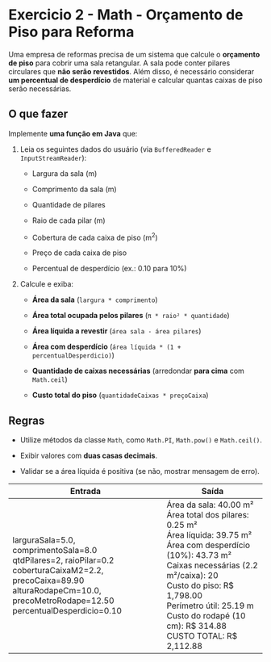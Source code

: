 # Exercicio 2 - Math - Orçamento de Piso para Reforma

Uma empresa de reformas precisa de um sistema que calcule o **orçamento de piso** para cobrir uma sala retangular.
A sala pode conter pilares circulares que **não serão revestidos**. Além disso, é necessário considerar **um percentual de desperdício** de material e calcular quantas caixas de piso serão necessárias.

## O que fazer

Implemente **uma função em Java** que:

1. Leia os seguintes dados do usuário (via `BufferedReader` e `InputStreamReader`):

   - Largura da sala (m)

   - Comprimento da sala (m)

   - Quantidade de pilares

   - Raio de cada pilar (m)

   - Cobertura de cada caixa de piso (m<sup>2</sup>)

   - Preço de cada caixa de piso

   - Percentual de desperdício (ex.: 0.10 para 10%)

2. Calcule e exiba:

   - **Área da sala** (`largura * comprimento`)

   - **Área total ocupada pelos pilares** (`π * raio² * quantidade`)

   - **Área líquida a revestir** (`área sala - área pilares`)

   - **Área com desperdício** (`área líquida * (1 + percentualDesperdicio)`)

   - **Quantidade de caixas necessárias** (arredondar **para cima** com `Math.ceil`)

   - **Custo total do piso** (`quantidadeCaixas * preçoCaixa`)

## Regras

- Utilize métodos da classe `Math`, como `Math.PI`, `Math.pow()` e `Math.ceil()`.

- Exibir valores com **duas casas decimais**.

- Validar se a área líquida é positiva (se não, mostrar mensagem de erro).



| Entrada | Saída |
|---------|-------|
|    larguraSala=5.0, comprimentoSala=8.0<br>qtdPilares=2, raioPilar=0.2<br>coberturaCaixaM2=2.2, precoCaixa=89.90<br>alturaRodapeCm=10.0, precoMetroRodape=12.50<br>percentualDesperdicio=0.10     | Área da sala: 40.00 m²<br>Área total dos pilares: 0.25 m²<br>Área líquida: 39.75 m²<br>Área com desperdício (10%): 43.73 m²<br>Caixas necessárias (2.2 m²/caixa): 20<br>Custo do piso: R$ 1,798.00<br>Perímetro útil: 25.19 m<br>Custo do rodapé (10 cm): R$ 314.88<br>CUSTO TOTAL: R$ 2,112.88 | 


